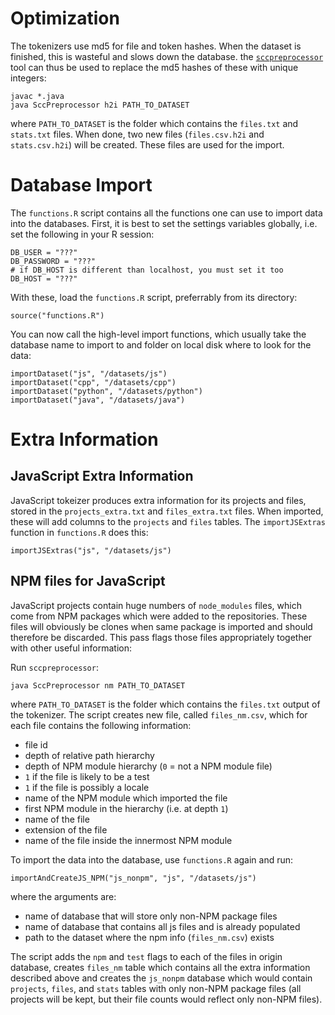 # Optimization

The tokenizers use md5 for file and token hashes. When the dataset is finished, this is wasteful and slows down the database. the [`sccpreprocessor`](https://github.com/reactorlabs/sccpreprocessor) tool can thus be used to replace the md5 hashes of these with unique integers:

    javac *.java 
    java SccPreprocessor h2i PATH_TO_DATASET
    
where `PATH_TO_DATASET` is the folder which contains the `files.txt` and `stats.txt` files. When done, two new files (`files.csv.h2i` and `stats.csv.h2i`) will be created. These files are used for the import.

# Database Import

The `functions.R` script contains all the functions one can use to import data into the databases. First, it is best to set the settings variables globally, i.e. set the following in your R session:

    DB_USER = "???"
    DB_PASSWORD = "???"
    # if DB_HOST is different than localhost, you must set it too
    DB_HOST = "???"
    
With these, load the `functions.R` script, preferrably from its directory:

    source("functions.R")
    
You can now call the high-level import functions, which usually take the database name to import to and folder on local disk where to look for the data:

    importDataset("js", "/datasets/js")
    importDataset("cpp", "/datasets/cpp")
    importDataset("python", "/datasets/python")
    importDataset("java", "/datasets/java")

# Extra Information

## JavaScript Extra Information

JavaScript tokeizer produces extra information for its projects and files, stored in the `projects_extra.txt` and `files_extra.txt` files. When imported, these will add columns to the `projects` and `files` tables. The `importJSExtras` function in `functions.R` does this:

    importJSExtras("js", "/datasets/js")

## NPM files for JavaScript

JavaScript projects contain huge numbers of `node_modules` files, which come from NPM packages which were added to the repositories. These files will obviously be clones when same package is imported and should therefore be discarded. This pass flags those files appropriately together with other useful information:

Run `sccpreprocessor`:

    java SccPreprocessor nm PATH_TO_DATASET
    
where `PATH_TO_DATASET` is the folder which contains the `files.txt` output of the tokenizer. The script creates new file, called `files_nm.csv`, which for each file contains the following information:

- file id
- depth of relative path hierarchy
- depth of NPM module hierarchy (`0` = not a NPM module file)
- `1` if the file is likely to be a test 
- `1` if the file is possibly a locale 
- name of the NPM module which imported the file
- first NPM module in the hierarchy (i.e. at depth `1`)
- name of the file
- extension of the file
- name of the file inside the innermost NPM module

To import the data into the database, use `functions.R` again and run:

    importAndCreateJS_NPM("js_nonpm", "js", "/datasets/js")

where the arguments are:

- name of database that will store only non-NPM package files
- name of database that contains all js files and is already populated
- path to the dataset where the npm info (`files_nm.csv`) exists

The script adds the `npm` and `test` flags to each of the files in origin database, creates `files_nm` table which contains all the extra information described above and creates the `js_nonpm` database which would contain `projects`, `files`, and `stats` tables with only non-NPM package files (all projects will be kept, but their file counts would reflect only non-NPM files).


